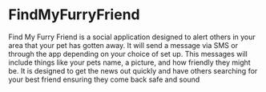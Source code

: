 # FindMyFurryFriend
Find My Furry Friend is a social application designed to alert others in your area that your pet has gotten away. It will send a message via SMS or through the app depending on your choice of set up. This messages will include things like your pets name, a picture, and how friendly they might be. It is designed to get the news out quickly and have others searching for your best friend ensuring they come back safe and sound 
